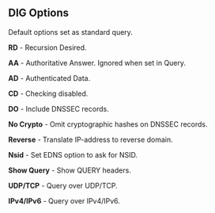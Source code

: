 ## DIG Options

Default options set as standard query.

**RD** - Recursion Desired.

**AA** - Authoritative Answer. Ignored when set in Query.

**AD** - Authenticated Data.

**CD** - Checking disabled. 

**DO** - Include DNSSEC records.

**No Crypto** - Omit cryptographic hashes on DNSSEC records. 

**Reverse** - Translate IP-address to reverse domain.

**Nsid** - Set EDNS option to ask for NSID.

**Show Query** - Show QUERY headers.

**UDP/TCP** - Query over UDP/TCP.

**IPv4/IPv6** - Query over IPv4/IPv6.
